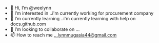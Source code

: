 - 👋 Hi, I’m @weelynn
- 👀 I’m interested in ..i'm currently working for procurement company
- 🌱 I’m currently learning ..i'm currently learning with help on docs.github.com
- 💞️ I’m looking to collaborate on ...
- 📫 How to reach me ...lynnmugasia44@gmail.com

<!---
weelynn/weelynn is a ✨ special ✨ repository because its `README.md` (this file) appears on your GitHub profile.
You can click the Preview link to take a look at your changes.
--->
